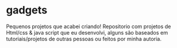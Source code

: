 # gadgets
 Pequenos projetos que acabei criando!
    Repositorio com projetos de Html/css & java script que eu desenvolvi, alguns são baseados em tutoriais/projetos de outras pessoas ou feitos por minha autoria.
